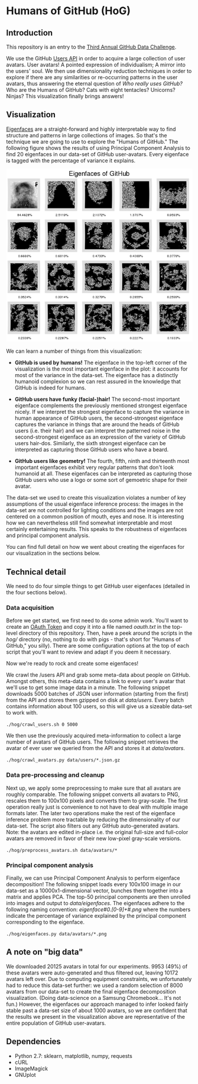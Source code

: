 # Humans of GitHub (HoG)

## Introduction

This repository is an entry to the [Third Annual GitHub Data
Challenge](https://github.com/blog/1864-third-annual-github-data-challenge).

We use the GitHub [Users API](https://developer.github.com/v3/users/) in order
to acquire a large collection of user avatars. User avatars! A pointed
expression of individualism; A mirror into the users' soul. We then use
dimensionality reduction techniques in order to explore if there are any
similarities or re-occurring patterns in the user avatars, thus answering the
eternal question of *Who really uses GitHub?* Who are the Humans of GitHub? Cats
with eight tentacles?  Unicorns? Ninjas? This visualization finally brings
answers!

## Visualization

[Eigenfaces](http://jeremykun.com/2011/07/27/eigenfaces/) are a straight-forward
and highly interpretable way to find structure and patterns in large collections
of images.  So that's the technique we are going to use to explore the "Humans
of GitHub." The following figure shows the results of using Principal Component
Analysis to find 20 eigenfaces in our data-set of GitHub user-avatars. Every
eigenface is tagged with the percentage of variance it explains.

![Eigenfaces of GitHub](visualization/montage.png "Eigenfaces of GitHub")

We can learn a number of things from this visualization:

- **GitHub is used by humans!** The eigenface in the top-left corner of the
  visualization is the most important eigenface in the plot: it accounts for
  most of the variance in the data-set. The eigenface has a distinctly humanoid
  complexion so we can rest assured in the knowledge that GitHub is indeed for
  humans.

- **GitHub users have funky (facial-)hair!** The second-most important eigenface
  complements the previously mentioned strongest eigenface nicely. If we
  interpret the strongest eigenface to capture the variance in human appearance
  of GitHub users, the second-strongest eigenface captures the variance in
  things that are around the heads of GitHub users (i.e. their hair) and we can
  interpret the patterned noise in the second-strongest eigenface as an
  expression of the variety of GitHub users hair-dos. Similarly, the sixth
  strongest eigenface can be interpreted as capturing those GitHub users who
  have a beard.

- **GitHub users like geometry!** The fourth, fifth, ninth and thirteenth most
  important eigenfaces exhibit very regular patterns that don't look humanoid at
  all. These eigenfaces can be interpreted as capturing those GitHub users who
  use a logo or some sort of gemoetric shape for their avatar.

The data-set we used to create this visualization violates a number of key
assumptions of the usual eigenface inference process: the images in the data-set
are not controlled for lighting conditions and the images are not centered on a
common position of mouth, eyes and nose. It is interesting how we can
nevertheless still find somewhat interpretable and most certainly entertaining
results. This speaks to the robustness of eigenfaces and principal component
analysis.

You can find full detail on how we went about creating the eigenfaces for our
visualization in the sections below.

## Technical detail

We need to do four simple things to get GitHub user eigenfaces (detailed in the
four sections below).

### Data acquisition

Before we get started, we first need to do some admin work. You'll want to
create an [OAuth
Token](https://help.github.com/articles/creating-an-access-token-for-command-line-use)
and copy it into a file named *oauth.txt* in the top-level directory of this
repository. Then, have a peek around the scripts in the *hog/* directory (no,
nothing to do with pigs - that's short for "Humans of GitHub," you silly).
There are some configuration options at the top of each script that you'll want
to review and adapt if you deem it necessary.

Now we're ready to rock and create some eigenfaces!

We crawl the /users API and grab some meta-data about people on GitHub.  Amongst
others, this meta-data contains a link to every user's avatar that we'll use to
get some image data in a minute. The following snippet downloads 5000 batches of
JSON user information (starting from the first) from the API and stores them
gzipped on disk at *data/users*. Every batch contains information about 100
users, so this will give us a sizeable data-set to work with.

`./hog/crawl_users.sh 0 5000`

We then use the previously acquired meta-information to collect a large number
of avatars of GitHub users. The following snippet retrieves the avatar of ever
user we queried from the API and stores it at *data/avatars*.

`./hog/crawl_avatars.py data/users/*.json.gz`

### Data pre-processing and cleanup

Next up, we apply some preprocessing to make sure that all avatars are roughly
comparable. The following snippet converts all avatars to PNG, rescales them to
100x100 pixels and converts them to gray-scale. The first operation really just
is convenience to not have to deal with multiple image formats later.  The later
two operations make the rest of the eigenface inference problem more tractable
by reducing the dimensionality of our data-set. The script also filters out any
GitHub auto-generated avatars. Note: the avatars are edited in-place i.e. the
original full-size and full-color avatars are removed in favor of their new
low-pixel gray-scale versions.

`./hog/preprocess_avatars.sh data/avatars/*`

### Principal component analysis

Finally, we can use Principal Component Analysis to perform eigenface
decomposition! The following snippet loads every 100x100 image in our data-set
as a 10000x1-dimensional vector, bunches them together into a matrix and applies
PCA. The top-50 principal components are then unrolled into images and output to
*data/eigenfaces*. The eigenfaces adhere to the following naming convention:
*eigenface#0.[0-9]+#.png* where the numbers indicate the percentage of variance
explained by the principal component corresponding to the eigenface.

`./hog/eigenfaces.py data/avatars/*.png`

## A note on "big data"

We downloaded 20125 avatars in total for our experiments. 9953 (49%) of these
avatars were auto-generated and thus filtered out, leaving 10172 avatars left
over. Due to computing equipment constraints, we unfortunately had to reduce
this data-set further: we used a random selection of 8000 avatars from our
data-set to create the final eigenface decomposition visualization. (Doing
data-science on a Samsung Chromebook... It's not fun.) However, the eigenfaces
our approach managed to infer looked fairly stable past a data-set size of about
1000 avatars, so we are confident that the results we present in the
visualization above are representative of the entire population of GitHub
user-avatars.

## Dependencies

- Python 2.7: sklearn, matplotlib, numpy, requests
- cURL
- ImageMagick
- GNUplot
